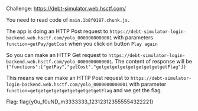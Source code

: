 Challenge: https://debt-simulator.web.hsctf.com/

You need to read code of `main.1b8f0187.chunk.js`.

The app is doing an HTTP Post request to `https://debt-simulator-login-backend.web.hsctf.com/yolo_0000000000001` with parameters `function=getPay/getCost` when you click on button `Play again`

So you can make an HTTP Get request to `https://debt-simulator-login-backend.web.hsctf.com/yolo_0000000000001`. The content of response will be `{"functions":["getPay","getCost","getgetgetgetgetgetgetgetgetFlag"]}`

This means we can make an HTTP Post request to `https://debt-simulator-login-backend.web.hsctf.com/yolo_0000000000001` with parameter `function=getgetgetgetgetgetgetgetgetFlag` and we get the flag.

Flag: flag{y0u_f0uND_m3333333_123123123555554322221}
